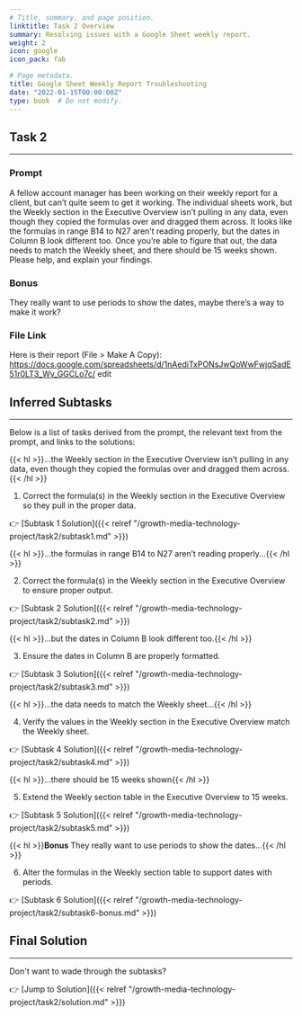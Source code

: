 ```yaml
---
# Title, summary, and page position.
linktitle: Task 2 Overview
summary: Resolving issues with a Google Sheet weekly report.
weight: 2
icon: google
icon_pack: fab

# Page metadata.
title: Google Sheet Weekly Report Troubleshooting  
date: "2022-01-15T00:00:00Z"
type: book  # Do not modify.
---
```


## Task 2

***

### Prompt

A fellow account manager has been working on their weekly report for a client, but can’t quite seem to get it working. The individual sheets work, but the Weekly section in the Executive Overview isn’t pulling in any data, even though they copied the formulas over and dragged them across. It looks like the formulas in range B14 to N27 aren’t reading properly, but the dates in Column B look different too. Once you’re able to figure that out, the data needs to match the Weekly sheet, and there should be 15 weeks shown. Please help, and explain your findings. 

### Bonus

They really want to use periods to show the dates, maybe there’s a way to make it work? 

### File Link

Here is their report (File > Make A Copy): 
https://docs.google.com/spreadsheets/d/1nAediTxPONsJwQoWwFwjqSadE51r0LT3_Wv_GGCLo7c/ edit 

## Inferred Subtasks

***

Below is a list of tasks derived from the prompt, the relevant text from the prompt, and links to the solutions:

{{< hl >}}...the Weekly section in the Executive Overview isn’t pulling in any data, even though they copied the formulas over and dragged them across.{{< /hl >}}
<br />

1. Correct the formula(s) in the Weekly section in the Executive Overview so they pull in the proper data.

:point_right: [Subtask 1 Solution]({{< relref "/growth-media-technology-project/task2/subtask1.md" >}})

{{< hl >}}...the formulas in range B14 to N27 aren’t reading properly...{{< /hl >}}
<br />

2. Correct the formula(s) in the Weekly section in the Executive Overview to ensure proper output.   

:point_right: [Subtask 2 Solution]({{< relref "/growth-media-technology-project/task2/subtask2.md" >}})

{{< hl >}}...but the dates in Column B look different too.{{< /hl >}}
<br />

3. Ensure the dates in Column B are properly formatted.

:point_right: [Subtask 3 Solution]({{< relref "/growth-media-technology-project/task2/subtask3.md" >}})

{{< hl >}}...the data needs to match the Weekly sheet...{{< /hl >}}
<br />

4. Verify the values in the Weekly section in the Executive Overview match the Weekly sheet. 

:point_right: [Subtask 4 Solution]({{< relref "/growth-media-technology-project/task2/subtask4.md" >}})

{{< hl >}}...there should be 15 weeks shown{{< /hl >}}
<br />

5. Extend the Weekly section table in the Executive Overview to 15 weeks.

:point_right: [Subtask 5 Solution]({{< relref "/growth-media-technology-project/task2/subtask5.md" >}})

{{< hl >}}**Bonus** They really want to use periods to show the dates...{{< /hl >}}
<br />

6. Alter the formulas in the Weekly section table to support dates with periods. 

:point_right: [Subtask 6 Solution]({{< relref "/growth-media-technology-project/task2/subtask6-bonus.md" >}})


## Final Solution

***

Don't want to wade through the subtasks?
<br />

:point_right: [Jump to Solution]({{< relref "/growth-media-technology-project/task2/solution.md" >}})
